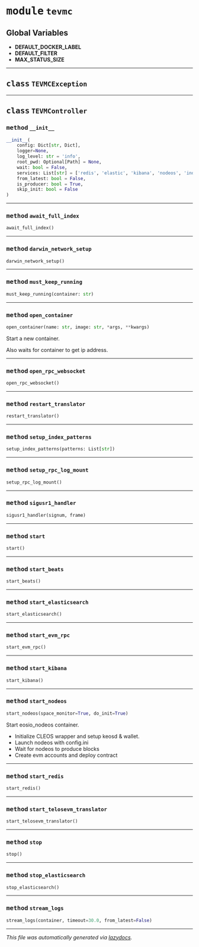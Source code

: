 <!-- markdownlint-disable -->


# <kbd>module</kbd> `tevmc`




**Global Variables**
---------------
- **DEFAULT_DOCKER_LABEL**
- **DEFAULT_FILTER**
- **MAX_STATUS_SIZE**


---


## <kbd>class</kbd> `TEVMCException`








---


## <kbd>class</kbd> `TEVMController`





### <kbd>method</kbd> `__init__`

```python
__init__(
    config: Dict[str, Dict],
    logger=None,
    log_level: str = 'info',
    root_pwd: Optional[Path] = None,
    wait: bool = False,
    services: List[str] = ['redis', 'elastic', 'kibana', 'nodeos', 'indexer', 'rpc', 'beats'],
    from_latest: bool = False,
    is_producer: bool = True,
    skip_init: bool = False
)
```








---


### <kbd>method</kbd> `await_full_index`

```python
await_full_index()
```





---


### <kbd>method</kbd> `darwin_network_setup`

```python
darwin_network_setup()
```





---


### <kbd>method</kbd> `must_keep_running`

```python
must_keep_running(container: str)
```





---


### <kbd>method</kbd> `open_container`

```python
open_container(name: str, image: str, *args, **kwargs)
```

Start a new container. 

Also waits for container to get ip address. 

---


### <kbd>method</kbd> `open_rpc_websocket`

```python
open_rpc_websocket()
```





---


### <kbd>method</kbd> `restart_translator`

```python
restart_translator()
```





---


### <kbd>method</kbd> `setup_index_patterns`

```python
setup_index_patterns(patterns: List[str])
```





---


### <kbd>method</kbd> `setup_rpc_log_mount`

```python
setup_rpc_log_mount()
```





---


### <kbd>method</kbd> `sigusr1_handler`

```python
sigusr1_handler(signum, frame)
```





---


### <kbd>method</kbd> `start`

```python
start()
```





---


### <kbd>method</kbd> `start_beats`

```python
start_beats()
```





---


### <kbd>method</kbd> `start_elasticsearch`

```python
start_elasticsearch()
```





---


### <kbd>method</kbd> `start_evm_rpc`

```python
start_evm_rpc()
```





---


### <kbd>method</kbd> `start_kibana`

```python
start_kibana()
```





---


### <kbd>method</kbd> `start_nodeos`

```python
start_nodeos(space_monitor=True, do_init=True)
```

Start eosio_nodeos container. 


- Initialize CLEOS wrapper and setup keosd & wallet. 
- Launch nodeos with config.ini 
- Wait for nodeos   to produce blocks 
- Create evm accounts and deploy contract 

---


### <kbd>method</kbd> `start_redis`

```python
start_redis()
```





---


### <kbd>method</kbd> `start_telosevm_translator`

```python
start_telosevm_translator()
```





---


### <kbd>method</kbd> `stop`

```python
stop()
```





---


### <kbd>method</kbd> `stop_elasticsearch`

```python
stop_elasticsearch()
```





---


### <kbd>method</kbd> `stream_logs`

```python
stream_logs(container, timeout=30.0, from_latest=False)
```








---

_This file was automatically generated via [lazydocs](https://github.com/ml-tooling/lazydocs)._
